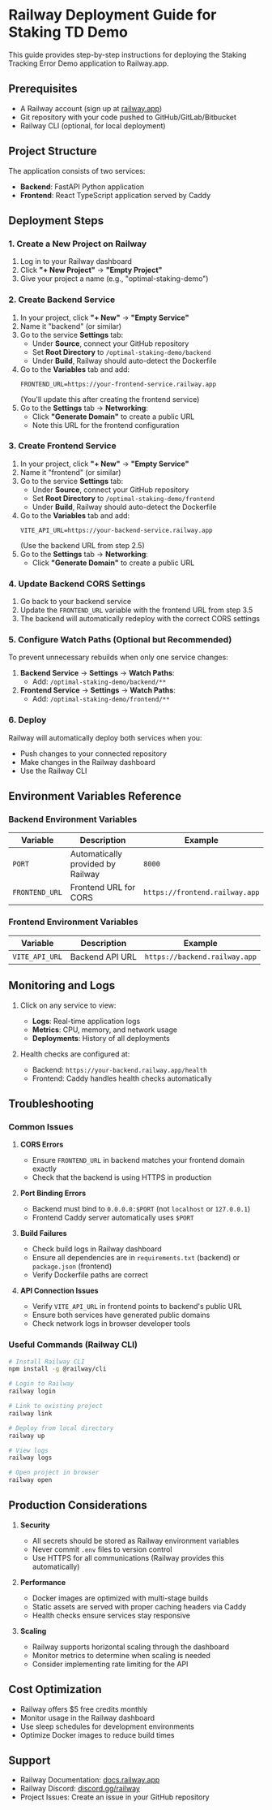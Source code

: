 # Railway Deployment Guide for Staking TD Demo

This guide provides step-by-step instructions for deploying the Staking Tracking Error Demo application to Railway.app.

## Prerequisites

- A Railway account (sign up at [railway.app](https://railway.app))
- Git repository with your code pushed to GitHub/GitLab/Bitbucket
- Railway CLI (optional, for local deployment)

## Project Structure

The application consists of two services:
- **Backend**: FastAPI Python application
- **Frontend**: React TypeScript application served by Caddy

## Deployment Steps

### 1. Create a New Project on Railway

1. Log in to your Railway dashboard
2. Click **"+ New Project"** → **"Empty Project"**
3. Give your project a name (e.g., "optimal-staking-demo")

### 2. Create Backend Service

1. In your project, click **"+ New"** → **"Empty Service"**
2. Name it "backend" (or similar)
3. Go to the service **Settings** tab:
   - Under **Source**, connect your GitHub repository
   - Set **Root Directory** to `/optimal-staking-demo/backend`
   - Under **Build**, Railway should auto-detect the Dockerfile
4. Go to the **Variables** tab and add:
   ```
   FRONTEND_URL=https://your-frontend-service.railway.app
   ```
   (You'll update this after creating the frontend service)
5. Go to the **Settings** tab → **Networking**:
   - Click **"Generate Domain"** to create a public URL
   - Note this URL for the frontend configuration

### 3. Create Frontend Service

1. In your project, click **"+ New"** → **"Empty Service"**
2. Name it "frontend" (or similar)
3. Go to the service **Settings** tab:
   - Under **Source**, connect your GitHub repository
   - Set **Root Directory** to `/optimal-staking-demo/frontend`
   - Under **Build**, Railway should auto-detect the Dockerfile
4. Go to the **Variables** tab and add:
   ```
   VITE_API_URL=https://your-backend-service.railway.app
   ```
   (Use the backend URL from step 2.5)
5. Go to the **Settings** tab → **Networking**:
   - Click **"Generate Domain"** to create a public URL

### 4. Update Backend CORS Settings

1. Go back to your backend service
2. Update the `FRONTEND_URL` variable with the frontend URL from step 3.5
3. The backend will automatically redeploy with the correct CORS settings

### 5. Configure Watch Paths (Optional but Recommended)

To prevent unnecessary rebuilds when only one service changes:

1. **Backend Service** → **Settings** → **Watch Paths**:
   - Add: `/optimal-staking-demo/backend/**`
2. **Frontend Service** → **Settings** → **Watch Paths**:
   - Add: `/optimal-staking-demo/frontend/**`

### 6. Deploy

Railway will automatically deploy both services when you:
- Push changes to your connected repository
- Make changes in the Railway dashboard
- Use the Railway CLI

## Environment Variables Reference

### Backend Environment Variables

| Variable | Description | Example |
|----------|-------------|---------|
| `PORT` | Automatically provided by Railway | `8000` |
| `FRONTEND_URL` | Frontend URL for CORS | `https://frontend.railway.app` |

### Frontend Environment Variables

| Variable | Description | Example |
|----------|-------------|---------|
| `VITE_API_URL` | Backend API URL | `https://backend.railway.app` |

## Monitoring and Logs

1. Click on any service to view:
   - **Logs**: Real-time application logs
   - **Metrics**: CPU, memory, and network usage
   - **Deployments**: History of all deployments

2. Health checks are configured at:
   - Backend: `https://your-backend.railway.app/health`
   - Frontend: Caddy handles health checks automatically

## Troubleshooting

### Common Issues

1. **CORS Errors**
   - Ensure `FRONTEND_URL` in backend matches your frontend domain exactly
   - Check that the backend is using HTTPS in production

2. **Port Binding Errors**
   - Backend must bind to `0.0.0.0:$PORT` (not `localhost` or `127.0.0.1`)
   - Frontend Caddy server automatically uses `$PORT`

3. **Build Failures**
   - Check build logs in Railway dashboard
   - Ensure all dependencies are in `requirements.txt` (backend) or `package.json` (frontend)
   - Verify Dockerfile paths are correct

4. **API Connection Issues**
   - Verify `VITE_API_URL` in frontend points to backend's public URL
   - Ensure both services have generated public domains
   - Check network logs in browser developer tools

### Useful Commands (Railway CLI)

```bash
# Install Railway CLI
npm install -g @railway/cli

# Login to Railway
railway login

# Link to existing project
railway link

# Deploy from local directory
railway up

# View logs
railway logs

# Open project in browser
railway open
```

## Production Considerations

1. **Security**
   - All secrets should be stored as Railway environment variables
   - Never commit `.env` files to version control
   - Use HTTPS for all communications (Railway provides this automatically)

2. **Performance**
   - Docker images are optimized with multi-stage builds
   - Static assets are served with proper caching headers via Caddy
   - Health checks ensure services stay responsive

3. **Scaling**
   - Railway supports horizontal scaling through the dashboard
   - Monitor metrics to determine when scaling is needed
   - Consider implementing rate limiting for the API

## Cost Optimization

- Railway offers $5 free credits monthly
- Monitor usage in the Railway dashboard
- Use sleep schedules for development environments
- Optimize Docker images to reduce build times

## Support

- Railway Documentation: [docs.railway.app](https://docs.railway.app)
- Railway Discord: [discord.gg/railway](https://discord.gg/railway)
- Project Issues: Create an issue in your GitHub repository